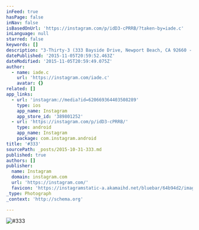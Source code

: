 ```yaml
---
inFeed: true
hasPage: false
inNav: false
isBasedOnUrl: 'https://instagram.com/p/idD3-cPRRB/?taken-by=iade.c'
inLanguage: null
starred: false
keywords: []
description: "3-Thirty-3 (333 Bayside Drive, Newport Beach, CA 92660 - www.3thirty3nb.com) is a modern stylish bar and restaurant located on the Newport Beach waterfront. Open everyday until 2am, that's kinda unusual around here, but makes it a great place to hand out at the weekend."
datePublished: '2015-11-05T20:59:52.463Z'
dateModified: '2015-11-05T20:59:49.075Z'
author:
  - name: iade.c
    url: 'https://instagram.com/iade.c'
    avatar: {}
related: []
app_links:
  - url: 'instagram://media?id=620669364403508289'
    type: ios
    app_name: Instagram
    app_store_id: '389801252'
  - url: 'https://instagram.com/p/idD3-cPRRB/'
    type: android
    app_name: Instagram
    package: com.instagram.android
title: '#333'
sourcePath: _posts/2015-10-31-333.md
published: true
authors: []
publisher:
  name: Instagram
  domain: instagram.com
  url: 'https://instagram.com/'
  favicon: 'https://instagramstatic-a.akamaihd.net/bluebar/64b94d2/images/ico/favicon.ico'
_type: Photograph
_context: 'http://schema.org'

---
```

![#333](https://scontent.cdninstagram.com/hphotos-xfp1/t51.2885-15/e15/1538523_1377230655855748_2035237797_n.jpg)